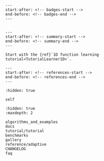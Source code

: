 ```{include} ../../README.md
---
start-after: <!-- badges-start -->
end-before: <!-- badges-end -->
---
```

```{include} logo.md
```

```{include} ../../README.md
---
start-after: <!-- summary-start -->
end-before: <!-- summary-end -->
---
```

```{tip}
Start with the {ref}`1D function learning tutorial<TutorialLearner1D>`.
```

```{include} ../../README.md
---
start-after: <!-- references-start -->
end-before: <!-- references-end -->
---
```

```{toctree}
:hidden: true

self
```

```{toctree}
:hidden: true
:maxdepth: 2

algorithms_and_examples
docs
tutorial/tutorial
benchmarks
gallery
reference/adaptive
CHANGELOG
faq
```
